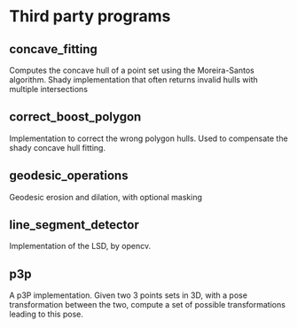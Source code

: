 # Third party programs

## concave_fitting
Computes the concave hull of a point set using the Moreira-Santos algorithm.
Shady implementation that often returns invalid hulls with multiple intersections

## correct_boost_polygon
Implementation to correct the wrong polygon hulls. Used to compensate the shady concave hull fitting.

## geodesic_operations
Geodesic erosion and dilation, with optional masking

## line_segment_detector
Implementation of the LSD, by opencv.

## p3p
A p3P implementation. 
Given two 3 points sets in 3D, with a pose transformation between the two, compute a set of possible transformations leading to this pose.